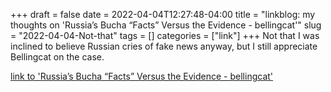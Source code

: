 +++draft = falsedate = 2022-04-04T12:27:48-04:00title = "linkblog: my thoughts on 'Russia’s Bucha “Facts” Versus the Evidence - bellingcat'"slug = "2022-04-04-Not-that"tags = []categories = ["link"]+++Not that I was inclined to believe Russian cries of fake news anyway, but I still appreciate Bellingcat on the case. [link to 'Russia’s Bucha “Facts” Versus the Evidence - bellingcat'](https://www.bellingcat.com/news/2022/04/04/russias-bucha-facts-versus-the-evidence/)